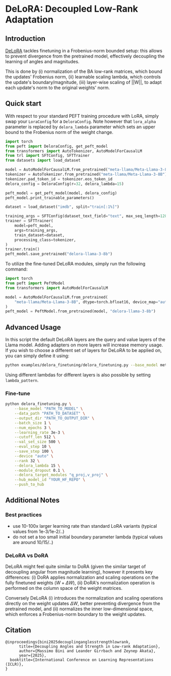 # DeLoRA: Decoupled Low-Rank Adaptation 

## Introduction
[DeLoRA](https://huggingface.co/papers/2503.18225) tackles finetuning in a Frobenius-norm bounded setup: this allows to prevent divergence from the pretrained model, effectively decoupling the learning of angles and magnitudes.

This is done by (i) normalization of the BA low-rank matrices, which bound the updates' Frobenius norm, (ii) learnable scaling lambda, which controls the update's boundary/magnitude, (iii) layer-wise scaling of ||W||, to adapt each update's norm to the original weights' norm.

## Quick start

With respect to your standard PEFT training procedure with LoRA, simply swap your `LoraConfig` for a `DeloraConfig`. Note however that `lora_alpha` parameter is replaced by `delora_lambda` parameter which sets an upper bound to the Frobenius norm of the weight change.

```python
import torch
from peft import DeloraConfig, get_peft_model
from transformers import AutoTokenizer, AutoModelForCausalLM
from trl import SFTConfig, SFTTrainer
from datasets import load_dataset

model = AutoModelForCausalLM.from_pretrained("meta-llama/Meta-Llama-3-8B", dtype=torch.bfloat16, device_map="auto")
tokenizer = AutoTokenizer.from_pretrained("meta-llama/Meta-Llama-3-8B")
tokenizer.pad_token_id = tokenizer.eos_token_id
delora_config = DeloraConfig(r=32, delora_lambda=15)

peft_model = get_peft_model(model, delora_config)
peft_model.print_trainable_parameters()

dataset = load_dataset("imdb", split="train[:1%]")

training_args = SFTConfig(dataset_text_field="text", max_seq_length=128)
trainer = SFTTrainer(
    model=peft_model,
    args=training_args,
    train_dataset=dataset,
    processing_class=tokenizer,
)
trainer.train()
peft_model.save_pretrained("delora-llama-3-8b")
```

To utilize the fine-tuned DeLoRA modules, simply run the following command:
```python
import torch
from peft import PeftModel
from transformers import AutoModelForCausalLM

model = AutoModelForCausalLM.from_pretrained(
    "meta-llama/Meta-Llama-3-8B", dtype=torch.bfloat16, device_map="auto"
)
peft_model = PeftModel.from_pretrained(model, "delora-llama-3-8b")
```

## Advanced Usage
In this script the default DeLoRA layers are the query and value layers of the Llama model. Adding adapters on more layers will increase memory usage. If you wish to choose a different set of layers for DeLoRA to be applied on, you can simply define it using:
```bash
python examples/delora_finetuning/delora_finetuning.py --base_model meta-llama/Meta-Llama-3-8B --delora_target_modules "q_proj,k_proj,v_proj,o_proj" 
```

Using different lambdas for different layers is also possible by setting `lambda_pattern`.

### Fine-tune
```bash
python delora_finetuning.py \
    --base_model "PATH_TO_MODEL" \
    --data_path "PATH_TO_DATASET" \
    --output_dir "PATH_TO_OUTPUT_DIR" \
    --batch_size 1 \
    --num_epochs 3 \
    --learning_rate 3e-3 \
    --cutoff_len 512 \
    --val_set_size 500 \
    --eval_step 10 \
    --save_step 100 \
    --device "auto" \
    --rank 32 \
    --delora_lambda 15 \
    --module_dropout 0.1 \
    --delora_target_modules "q_proj,v_proj" \
    --hub_model_id "YOUR_HF_REPO" \
    --push_to_hub
```

## Additional Notes
### Best practices
- use 10-100x larger learning rate than standard LoRA variants (typical values from 1e-3/1e-2/..)
- do not set a too small initial boundary parameter lambda (typical values are around 10/15/..)


### DeLoRA vs DoRA
DeLoRA might feel quite similar to DoRA (given the similar target of decoupling angular from magnitude learning), however it presents key differences: (i) DoRA applies normalization and scaling operations on the fully finetuned weights ($W + \Delta W$), (ii) DoRA's normalization operation is performed on the column space of the weight matrices.

Conversely DeLoRA (i) introduces the normalization and scaling operations directly on the weight updates $\Delta W$, better preventing divergence from the pretrained model, and (ii) normalizes the inner low-dimensional space, which enforces a Frobenius-norm boundary to the weight updates.


## Citation
```
@inproceedings{bini2025decouplinganglesstrengthlowrank,
      title={Decoupling Angles and Strength in Low-rank Adaptation}, 
      author={Massimo Bini and Leander Girrbach and Zeynep Akata},
      year={2025},
  booktitle={International Conference on Learning Representations (ICLR)},
}
```
